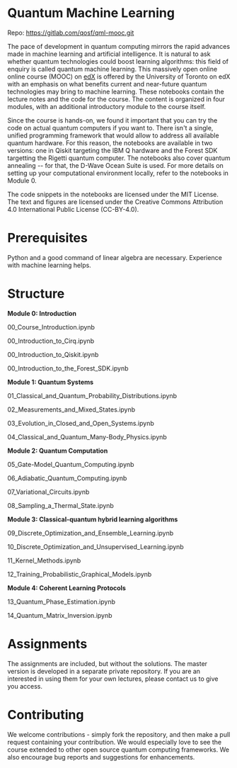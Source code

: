 # Quantum Machine Learning
Repo: https://gitlab.com/qosf/qml-mooc.git

The pace of development in quantum computing mirrors the rapid advances made in machine learning and artificial intelligence. It is natural to ask whether quantum technologies could boost learning algorithms: this field of enquiry is called quantum machine learning. This massively open online online course (MOOC) on [edX](https://www.edx.org/course/quantum-machine-learning) is offered by the University of Toronto on edX with an emphasis on what benefits current and near-future quantum technologies may bring to machine learning. These notebooks contain the lecture notes and the code for the course. The content is organized in four modules, with an additional introductory module to the course itself.

Since the course is hands-on, we found it important that you can try the code on actual quantum computers if you want to. There isn't a single, unified programming framework that would allow to address all available quantum hardware. For this reason, the notebooks are available in two versions: one in Qiskit targeting the IBM Q hardware and the Forest SDK targetting the Rigetti quantum computer. The notebooks also cover quantum annealing -- for that, the D-Wave Ocean Suite is used. For more details on setting up your computational environment locally, refer to the notebooks in Module 0.

The code snippets in the notebooks are licensed under the MIT License. The text and figures are licensed under the Creative Commons Attribution 4.0 International Public License (CC-BY-4.0).

# Prerequisites

Python and a good command of linear algebra are necessary. Experience with machine learning helps.

# Structure

**Module 0: Introduction**

00_Course_Introduction.ipynb

00_Introduction_to_Cirq.ipynb

00_Introduction_to_Qiskit.ipynb

00_Introduction_to_the_Forest_SDK.ipynb

**Module 1: Quantum Systems**

01_Classical_and_Quantum_Probability_Distributions.ipynb

02_Measurements_and_Mixed_States.ipynb

03_Evolution_in_Closed_and_Open_Systems.ipynb

04_Classical_and_Quantum_Many-Body_Physics.ipynb

**Module 2: Quantum Computation**

05_Gate-Model_Quantum_Computing.ipynb

06_Adiabatic_Quantum_Computing.ipynb

07_Variational_Circuits.ipynb

08_Sampling_a_Thermal_State.ipynb

**Module 3: Classical-quantum hybrid learning algorithms**

09_Discrete_Optimization_and_Ensemble_Learning.ipynb

10_Discrete_Optimization_and_Unsupervised_Learning.ipynb

11_Kernel_Methods.ipynb

12_Training_Probabilistic_Graphical_Models.ipynb

**Module 4: Coherent Learning Protocols**

13_Quantum_Phase_Estimation.ipynb

14_Quantum_Matrix_Inversion.ipynb

# Assignments

The assignments are included, but without the solutions. The master version is developed in a separate private repository. If you are an interested in using them for your own lectures, please contact us to give you access.

# Contributing

We welcome contributions - simply fork the repository, and then make a pull request containing your contribution. We would especially love to see the course extended to other open source quantum computing frameworks. We also encourage bug reports and suggestions for enhancements.
